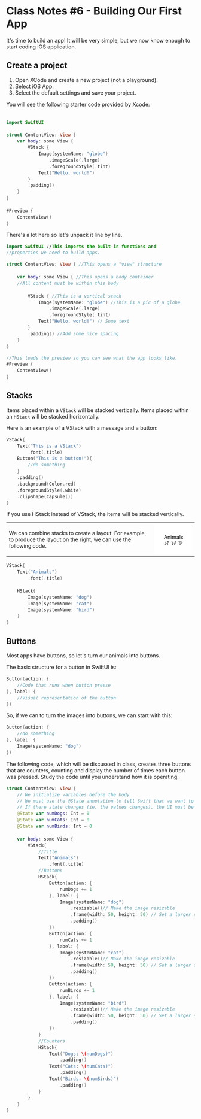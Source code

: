 # Class Notes #6 - Building Our First App

It's time to build an app! It will be very simple, but we now know enough to start coding iOS application.

## Create a project
1. Open XCode and create a new project (not a playground).
1. Select iOS App.
1. Select the default settings and save your project.

You will see the following starter code provided by Xcode:
```swift

import SwiftUI

struct ContentView: View {
    var body: some View {
        VStack {
            Image(systemName: "globe")
                .imageScale(.large)
                .foregroundStyle(.tint)
            Text("Hello, world!")
        }
        .padding()
    }
}

#Preview {
    ContentView()
}

```
There's a lot here so let's unpack it line by line.
```swift
import SwiftUI //This imports the built-in functions and
//properties we need to build apps.
```

```swift
struct ContentView: View { //This opens a "view" structure

    var body: some View { //This opens a body container
    //All content must be within this body

        VStack { //This is a vertical stack
            Image(systemName: "globe") //This is a pic of a globe
                .imageScale(.large)
                .foregroundStyle(.tint)
            Text("Hello, world!") // Some text
        }
        .padding() //Add some nice spacing
    }
}
```
```swift
//This loads the preview so you can see what the app looks like.
#Preview {
    ContentView()
}
```

## Stacks
Items placed within a `VStack` will be stacked vertically. Items placed within an `HStack` will be stacked horizontally.

Here is an example of a VStack with a message and a button:
```swift
VStack{
    Text("This is a VStack")
        .font(.title)
    Button("This is a button!"){
        //do something
    }
    .padding()
    .background(Color.red)
    .foregroundStyle(.white)
    .clipShape(Capsule())
}
```
If you use HStack instead of VStack, the items will be stacked vertically. 

|  | |
|----------|----------|
| We can combine stacks to create a layout. For example, to produce the layout on the right, we can use the following code.| ![image of stacks](./assets/stacks.png)|

```swift
VStack{
    Text("Animals")
        .font(.title)
    
    HStack{
        Image(systemName: "dog")
        Image(systemName: "cat")
        Image(systemName: "bird")
    }
}
```

## Buttons
Most apps have buttons, so let's turn our animals into buttons.

The basic structure for a button in SwiftUI is: 
```swift
Button(action: {
    //Code that runs when button presse
}, label: {
    //Visual representation of the button
})
```
So, if we can to turn the images into buttons, we can start with this:
```swift
Button(action: {
    //do something
}, label: {
    Image(systemName: "dog")
})
``` 

The following code, which will be discussed in class, creates three buttons that are counters, counting and display the number of times each button was pressed. Study the code until you understand how it is operating. 
```swift
struct ContentView: View {
    // We initialize variables before the body
    // We must use the @State annotation to tell Swift that we want to monitor the "state" of these variables. 
    // If there state changes (ie. the values changes), the UI must be changed. 
    @State var numDogs: Int = 0
    @State var numCats: Int = 0
    @State var numBirds: Int = 0
    
    var body: some View {
        VStack{
            //Title
            Text("Animals")
                .font(.title)
            //Buttons
            HStack{
                Button(action: {
                    numDogs += 1
                }, label: {
                    Image(systemName: "dog")
                        .resizable()// Make the image resizable
                        .frame(width: 50, height: 50) // Set a larger size
                        .padding()
                })
                Button(action: {
                    numCats += 1
                }, label: {
                    Image(systemName: "cat")
                        .resizable()// Make the image resizable
                        .frame(width: 50, height: 50) // Set a larger size
                        .padding()
                })
                Button(action: {
                    numBirds += 1
                }, label: {
                    Image(systemName: "bird")
                        .resizable()// Make the image resizable
                        .frame(width: 50, height: 50) // Set a larger size
                        .padding()
                })
            }
            //Counters
            HStack{
                Text("Dogs: \(numDogs)")
                    .padding()
                Text("Cats: \(numCats)")
                    .padding()
                Text("Birds: \(numBirds)")
                    .padding()
            }
        }
    }
}
```
